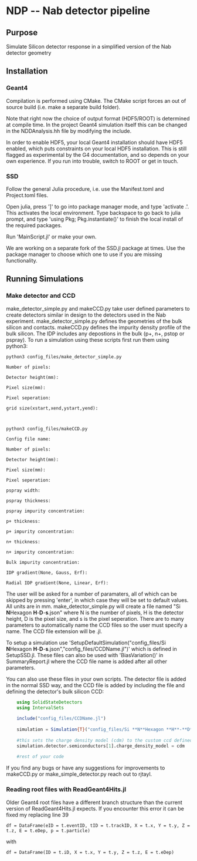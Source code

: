 # NDP -- Nab detector pipeline


## Purpose

Simulate Silicon detector response in a simplified version of the Nab detector geometry

## Installation


### Geant4


Compilation is performed using CMake. The CMake script forces an out of source build (i.e. make a separate build folder).

Note that right now the choice of output format (HDF5/ROOT) is determined at compile time. In the project Geant4 simulation itself this can be changed in the NDDAnalysis.hh file by modifying the include.

In order to enable HDF5, your local Geant4 installation should have HDF5 enabled, which puts constraints on your local HDF5 installation. This is still flagged as experimental by the G4 documentation, and so depends on your own experience. If you run into trouble, switch to ROOT or get in touch.

### SSD

Follow the general Julia procedure, i.e. use the Manifest.toml and Project.toml files.

Open julia, press ']' to go into package manager mode, and type 'activate .'. This activates the local environment. Type backspace to go back to julia prompt, and type 'using Pkg; Pkg.instantiate()' to finish the local install of the required packages.

Run 'MainScript.jl' or make your own.

We are working on a separate fork of the SSD.jl package at times. Use the package manager to choose which one to use if you are missing functionality.

## Running Simulations

### Make detector and CCD

make_detector_simple.py and makeCCD.py take user defined parameters to create detectors similar in design to the detectors used in the Nab experiment. make_detector_simple.py defines the geometries of the bulk silicon and contacts. makeCCD.py defines the impurity density profile of the bulk silicon. The IDP includes any depostions in the bulk (p+, n+, pstop or pspray). To run a simulation using these scripts first run them using python3: 

    python3 config_files/make_detector_simple.py
    
    Number of pixels: 

    Detector height(mm): 

    Pixel size(mm): 

    Pixel seperation: 

    grid size(xstart,xend,ystart,yend): 
    
    
    
    python3 config_files/makeCCD.py
    
    Config file name: 

    Number of pixels: 

    Detector height(mm): 

    Pixel size(mm): 

    Pixel seperation: 

    pspray width: 

    pspray thickness: 

    pspray impurity concentration: 

    p+ thickness: 

    p+ impurity concentration: 

    n+ thickness: 

    n+ impurity concentration: 

    Bulk impurity concentration: 

    IDP gradient(None, Gauss, Erf): 

    Radial IDP gradient(None, Linear, Erf): 
    
The user will be asked for a number of paramaters, all of which can be skipped by pressing 'enter', in which case they will be set to default values. All units are in mm. make_detector_simple.py will create a file named "Si **N**Hexagon **H**-**D**-**s**.json" where N is the number of pixels, H is the detector height, D is the pixel size, and s is the pixel seperation. There are to many parameters to automatically name the CCD files so the user must specify a name. The CCD file extension will be .jl.

To setup a simulation use 'SetupDefaultSimulation("config_files/Si **N**Hexagon **H**-**D**-**s**.json","config_files/CCDName.jl")' which is defined in SetupSSD.jl. These files can also be used with 'BiasVariation()' in SummaryReport.jl where the CCD file name is added after all other parameters.

You can also use these files in your own scripts. The detector file is added in the normal SSD way, and the CCD file is added by including the file and defining the detector's bulk silicon CCD:
```julia
    using SolidStateDetectors
    using IntervalSets
    
    include("config_files/CCDName.jl")
    
    simulation = Simulation{T}("config_files/Si **N**Hexagon **H**-**D**-**s**.json")
    
    #this sets the charge density model (cdm) to the custom ccd defined in CCDName.jl
    simulation.detector.semiconductors[1].charge_density_model = cdm
    
    #rest of your code
```

If you find any bugs or have any suggestions for improvements to makeCCD.py or make_simple_detector.py reach out to rjtayl.

### Reading root files with ReadGeant4Hits.jl

Older Geant4 root files have a different branch structure than the current version of ReadGeant4Hits.jl expects. If you encounter this error it can be fixed my replacing line 39
```
df = DataFrame(eID = t.eventID, tID = t.trackID, X = t.x, Y = t.y, Z = t.z, E = t.eDep, p = t.particle)
```
with 
```
df = DataFrame(ID = t.iD, X = t.x, Y = t.y, Z = t.z, E = t.eDep)
```
